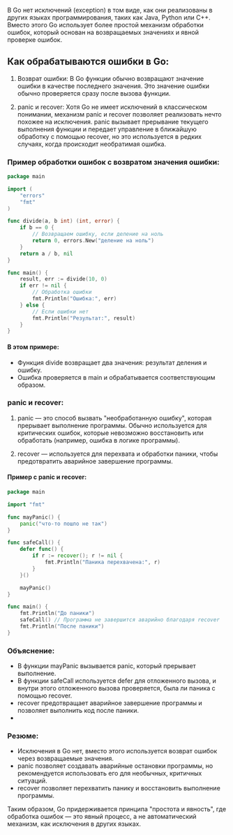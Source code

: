 В Go нет исключений (exception) в том виде, как они реализованы в других языках программирования, таких как Java, Python или C++. Вместо этого Go использует более простой механизм обработки ошибок, который основан на возвращаемых значениях и явной проверке ошибок.

## Как обрабатываются ошибки в Go:
1. Возврат ошибки: В Go функции обычно возвращают значение ошибки в качестве последнего значения. Это значение ошибки обычно проверяется сразу после вызова функции.

2. panic и recover: Хотя Go не имеет исключений в классическом понимании, механизм panic и recover позволяет реализовать нечто похожее на исключения. panic вызывает прерывание текущего выполнения функции и передает управление в ближайшую обработку с помощью recover, но это используется в редких случаях, когда происходит необратимая ошибка.

### Пример обработки ошибок с возвратом значения ошибки:
```go
package main

import (
    "errors"
    "fmt"
)

func divide(a, b int) (int, error) {
    if b == 0 {
        // Возвращаем ошибку, если деление на ноль
        return 0, errors.New("деление на ноль")
    }
    return a / b, nil
}

func main() {
    result, err := divide(10, 0)
    if err != nil {
        // Обработка ошибки
        fmt.Println("Ошибка:", err)
    } else {
        // Если ошибки нет
        fmt.Println("Результат:", result)
    }
}
```
#### В этом примере:

- Функция divide возвращает два значения: результат деления и ошибку.
- Ошибка проверяется в main и обрабатывается соответствующим образом.

### panic и recover:
1. panic — это способ вызвать "необработанную ошибку", которая прерывает выполнение программы. Обычно используется для критических ошибок, которые невозможно восстановить или обработать (например, ошибка в логике программы).

2. recover — используется для перехвата и обработки паники, чтобы предотвратить аварийное завершение программы.

#### Пример с panic и recover:

```go
package main

import "fmt"

func mayPanic() {
    panic("что-то пошло не так")
}

func safeCall() {
    defer func() {
        if r := recover(); r != nil {
            fmt.Println("Паника перехвачена:", r)
        }
    }()

    mayPanic()
}

func main() {
    fmt.Println("До паники")
    safeCall() // Программа не завершится аварийно благодаря recover
    fmt.Println("После паники")
}
```
### Объяснение:
- В функции mayPanic вызывается panic, который прерывает выполнение.
- В функции safeCall используется defer для отложенного вызова, и внутри этого отложенного вызова проверяется, была ли паника с помощью recover.
- recover предотвращает аварийное завершение программы и позволяет выполнить код после паники.
- 
### Резюме:
- Исключения в Go нет, вместо этого используется возврат ошибок через возвращаемые значения.
- panic позволяет создавать аварийные остановки программы, но рекомендуется использовать его для необычных, критичных ситуаций.
- recover позволяет перехватить панику и восстановить выполнение программы.

Таким образом, Go придерживается принципа "простота и явность", где обработка ошибок — это явный процесс, а не автоматический механизм, как исключения в других языках.